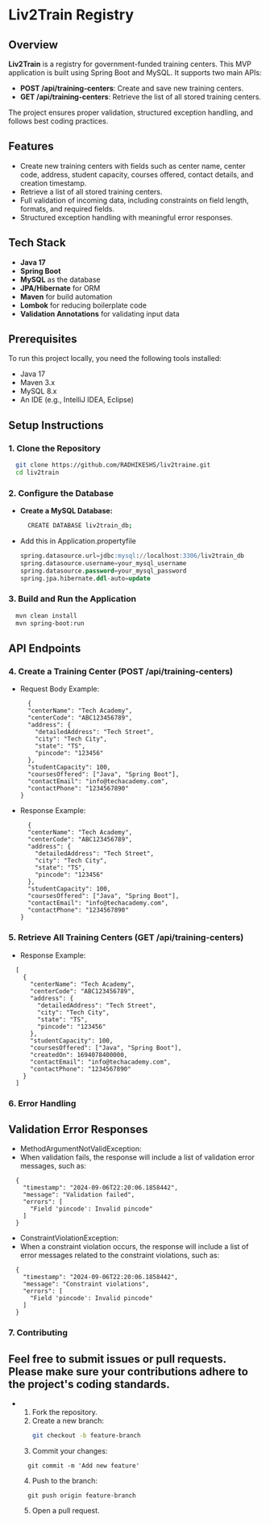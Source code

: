 # Liv2Train Registry

## Overview

**Liv2Train** is a registry for government-funded training centers. This MVP application is built using Spring Boot and MySQL. It supports two main APIs:

- **POST /api/training-centers**: Create and save new training centers.
- **GET /api/training-centers**: Retrieve the list of all stored training centers.

The project ensures proper validation, structured exception handling, and follows best coding practices.

## Features

- Create new training centers with fields such as center name, center code, address, student capacity, courses offered, contact details, and creation timestamp.
- Retrieve a list of all stored training centers.
- Full validation of incoming data, including constraints on field length, formats, and required fields.
- Structured exception handling with meaningful error responses.

## Tech Stack

- **Java 17**
- **Spring Boot**
- **MySQL** as the database
- **JPA/Hibernate** for ORM
- **Maven** for build automation
- **Lombok** for reducing boilerplate code
- **Validation Annotations** for validating input data

## Prerequisites

To run this project locally, you need the following tools installed:

- Java 17
- Maven 3.x
- MySQL 8.x
- An IDE (e.g., IntelliJ IDEA, Eclipse)

## Setup Instructions

### 1. Clone the Repository

```bash
  git clone https://github.com/RADHIKESHS/liv2traine.git
  cd liv2train
```
### 2. Configure the Database

- **Create a MySQL Database:**
  ```bash
    CREATE DATABASE liv2train_db;
  ```
- Add this in Application.propertyfile
  ```sql
  spring.datasource.url=jdbc:mysql://localhost:3306/liv2train_db
  spring.datasource.username=your_mysql_username
  spring.datasource.password=your_mysql_password
  spring.jpa.hibernate.ddl-auto=update
  ```

### 3. Build and Run the Application
  ```bash
    mvn clean install
    mvn spring-boot:run
  ```
## API Endpoints
### 4. Create a Training Center (POST /api/training-centers)
- Request Body Example:
  ```
    {
    "centerName": "Tech Academy",
    "centerCode": "ABC123456789",
    "address": {
      "detailedAddress": "Tech Street",
      "city": "Tech City",
      "state": "TS",
      "pincode": "123456"
    },
    "studentCapacity": 100,
    "coursesOffered": ["Java", "Spring Boot"],
    "contactEmail": "info@techacademy.com",
    "contactPhone": "1234567890"
  }
  ```
- Response Example:

  ```
    {
    "centerName": "Tech Academy",
    "centerCode": "ABC123456789",
    "address": {
      "detailedAddress": "Tech Street",
      "city": "Tech City",
      "state": "TS",
      "pincode": "123456"
    },
    "studentCapacity": 100,
    "coursesOffered": ["Java", "Spring Boot"],
    "contactEmail": "info@techacademy.com",
    "contactPhone": "1234567890"
  }
  ```
### 5. Retrieve All Training Centers (GET /api/training-centers)
- Response Example:
```
  [
    {
      "centerName": "Tech Academy",
      "centerCode": "ABC123456789",
      "address": {
        "detailedAddress": "Tech Street",
        "city": "Tech City",
        "state": "TS",
        "pincode": "123456"
      },
      "studentCapacity": 100,
      "coursesOffered": ["Java", "Spring Boot"],
      "createdOn": 1694078400000,
      "contactEmail": "info@techacademy.com",
      "contactPhone": "1234567890"
    }
  ]
```

### 6. Error Handling
## Validation Error Responses
- MethodArgumentNotValidException:
- When validation fails, the response will include a list of validation error messages, such as:

```
  {
    "timestamp": "2024-09-06T22:20:06.1858442",
    "message": "Validation failed",
    "errors": [
      "Field 'pincode': Invalid pincode"
    ]
  }
```

- ConstraintViolationException:
- When a constraint violation occurs, the response will include a list of error messages related to the constraint violations, such as:

```
  {
    "timestamp": "2024-09-06T22:20:06.1858442",
    "message": "Constraint violations",
    "errors": [
      "Field 'pincode': Invalid pincode"
    ]
  }
```

### 7. Contributing
## Feel free to submit issues or pull requests. Please make sure your contributions adhere to the project's coding standards.

- 1. Fork the repository.
  2. Create a new branch:
     ```bash
     git checkout -b feature-branch
     ```
  3. Commit your changes:
    ```
      git commit -m 'Add new feature'
    ```
  4. Push to the branch:
    ```
      git push origin feature-branch
    ```
  5. Open a pull request.


